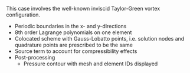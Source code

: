 This case involves the well-known inviscid Taylor-Green vortex configuration. 
  - Periodic boundaries in the x- and y-directions
  - 8th order Lagrange polynomials on one element
  - Colocated scheme with Gauss-Lobatto points, i.e. solution nodes and quadrature points are prescribed to be the same
  - Source term to account for compressibility effects
  - Post-processing
    - Pressure contour with mesh and element IDs displayed
